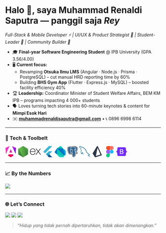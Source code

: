 <!-- GitHub Profile README – Muhammad Renaldi Saputra (Rey) -->

<h1 align="left">Halo 👋, saya <strong>Muhammad Renaldi Saputra</strong> — panggil saja <em>Rey</em></h1>

<p align="left">
  <em>Full-Stack & Mobile Developer ⚡ | UI/UX & Product Strategist 🎨 | Student-Leader 🤝 | Community Builder 🌱</em>
</p>

- 🎓 **Final-year Software Engineering Student** @ IPB University (GPA 3.56/4.00)  
- 🖥️ **Current focus:**  
  - Revamping **Otsuka Ilmu LMS** (Angular · Node.js · Prisma · PostgreSQL) – cut manual HRD reporting time by 60%
  - Building **BHS Gym App** (Flutter · Express.js · MySQL) – boosted facility efficiency 40%
- 🏆 **Leadership:** Coordinator Minister of Student Welfare Affairs, BEM KM IPB – programs impacting 4 000+ students
- 🗣️ Loves turning tech stories into 60-minute keynotes & content for **Mimpi Esok Hari**  
- ✉️ **muhammadrenaldisaputra@gmail.com** • 📞 0896 6998 6114  

---

### 🔧 Tech & Toolbelt
<p align="left">
  <img src="https://raw.githubusercontent.com/devicons/devicon/master/icons/angular/angular-original.svg" width="36"/>
  <img src="https://raw.githubusercontent.com/devicons/devicon/master/icons/nodejs/nodejs-original.svg" width="36"/>
  <img src="https://raw.githubusercontent.com/devicons/devicon/master/icons/express/express-original.svg" width="36"/>
  <img src="https://raw.githubusercontent.com/devicons/devicon/master/icons/flutter/flutter-original.svg" width="36"/>
  <img src="https://raw.githubusercontent.com/devicons/devicon/master/icons/dart/dart-original.svg" width="36"/>
  <img src="https://raw.githubusercontent.com/devicons/devicon/master/icons/postgresql/postgresql-original.svg" width="36"/>
  <img src="https://raw.githubusercontent.com/devicons/devicon/master/icons/mysql/mysql-original.svg" width="36"/>
  <img src="https://raw.githubusercontent.com/devicons/devicon/master/icons/prisma/prisma-original.svg" width="36"/>
  <img src="https://raw.githubusercontent.com/devicons/devicon/master/icons/figma/figma-original.svg" width="36"/>
  <img src="https://raw.githubusercontent.com/devicons/devicon/master/icons/bootstrap/bootstrap-plain.svg" width="36"/>
</p>

---

### 📈 By the Numbers
<!-- Ganti YOUR_GITHUB_USERNAME -->
<p align="left">
  <img src="https://streak-stats.demolab.com?user=▢YOUR_GITHUB_USERNAME▢&theme=dark" />
</p>

---

### 🌐 Let’s Connect
<p align="left">
  <a href="https://www.linkedin.com/in/muhammadrenaldisaputra-8a7882148" target="_blank"><img src="https://raw.githubusercontent.com/rahuldkjain/github-profile-readme-generator/master/src/images/icons/Social/linked-in-alt.svg" width="35"/></a>
  <a href="https://instagram.com/mrenaldisaputra____" target="_blank"><img src="https://raw.githubusercontent.com/rahuldkjain/github-profile-readme-generator/master/src/images/icons/Social/instagram.svg" width="35"/></a>
  <a href="mailto:muhammadrenaldisaputra@gmail.com" target="_blank"><img src="https://raw.githubusercontent.com/simple-icons/simple-icons/develop/icons/gmail.svg" width="35"/></a>
  <!-- Tambah platform lain bila perlu -->
</p>

> *“Hidup yang tidak pernah dipertaruhkan, tidak akan dimenangkan.”*  

